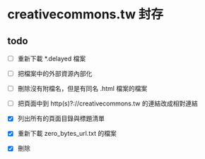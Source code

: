 # creativecommons.tw 封存

## todo

- [ ] 重新下載 *.delayed 檔案
- [ ] 把檔案中的外部資源內部化
- [ ] 刪除沒有附檔名，但是有同名 .html 檔案的檔案
- [ ] 把頁面中到 http(s)?://creativecommons.tw 的連結改成相對連結

- [x] 列出所有的頁面目錄與標題清單
- [x] 重新下載 zero_bytes_url.txt 的檔案
- [x] 刪除 <title>40x 的 HTML 檔案
- [x] 設定 git-pages repo 並將 /creativecommons.tw/creativecommons.tw 搬移到根目錄下以便打開 github pages
- [x] files/downloads/ 下的檔案實在太大了，透過 Git LFS 上傳
- [x] 如果 `<TITLE>Page has moved</TITLE>` 頁面有對應的 .html 檔案，就將其移除
- [x] 把所有的 page not found 刪除
- [x] 修正變成 0 Bytes 的檔案
- [x] feed 要改名叫 feed.xml
- [x] 移除 <script>jQuery.extend(Drupal.settings...</script> 標籤
- [x] 修正檔案內連結的 css 變成 html
- [x] 列出所有的 binary 檔案清單並且抓取
- [x] 內容有「Click here...」的頁面是沒有成功抓到的頁面

## 建立鏡像流程

### 在 mac 上安裝 httrack

```bash
➜  ~ brew install httrack
```

### Mirror

```bash
./httrack.sh
```

### 看到 binary 的策略

1. 第一次先抓 html
2. 第二次再從 hts-cache/new.txt 抓 binary

用 sftp 進去主機找該檔案，另外下載後置入，於 httrack.sh 手動排除該路徑

### binary 檔案位置

```text

```

## 頁面清單

```text

```
